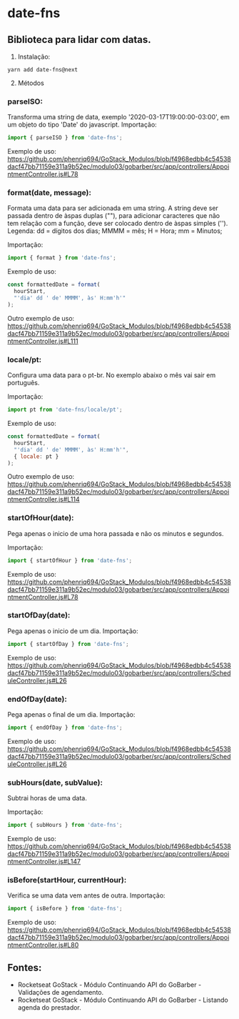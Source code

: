 # date-fns
## Biblioteca para lidar com datas. 
1. Instalação:
```
yarn add date-fns@next
```

2. Métodos
### parseISO:
Transforma uma string de data, exemplo '2020-03-17T19:00:00-03:00', em um objeto do tipo 'Date' do javascript. 
Importação:
```javascript
import { parseISO } from 'date-fns';
```
Exemplo de uso: https://github.com/phenriq694/GoStack_Modulos/blob/f4968edbb4c54538dacf47bb71159e311a9b52ec/modulo03/gobarber/src/app/controllers/AppointmentController.js#L78

### format(date, message):
Formata uma data para ser adicionada em uma string. A string deve ser passada dentro de àspas duplas (""), para adicionar caracteres que não tem relação com a função, deve ser colocado dentro de àspas simples (''). 
Legenda:
dd = dígitos dos dias;
MMMM = mês;
H = Hora;
mm = Minutos;

Importação: 
```javascript
import { format } from 'date-fns';
```
Exemplo de uso:
```javascript
const formattedDate = format(
  hourStart,
  "'dia' dd ' de' MMMM', às' H:mm'h'" 
);
``` 
Outro exemplo de uso:
https://github.com/phenriq694/GoStack_Modulos/blob/f4968edbb4c54538dacf47bb71159e311a9b52ec/modulo03/gobarber/src/app/controllers/AppointmentController.js#L111

### locale/pt:
Configura uma data para o pt-br. No exemplo abaixo o mês vai sair em português.

Importação: 
```javascript
import pt from 'date-fns/locale/pt';
```
Exemplo de uso:
```javascript
const formattedDate = format(
  hourStart,
  "'dia' dd ' de' MMMM', às' H:mm'h'",
  { locale: pt }
);
``` 
Outro exemplo de uso:
https://github.com/phenriq694/GoStack_Modulos/blob/f4968edbb4c54538dacf47bb71159e311a9b52ec/modulo03/gobarber/src/app/controllers/AppointmentController.js#L114

### startOfHour(date):
Pega apenas o inicio de uma hora passada e não os minutos e segundos.

Importação:
```javascript
import { startOfHour } from 'date-fns';
```
Exemplo de uso: https://github.com/phenriq694/GoStack_Modulos/blob/f4968edbb4c54538dacf47bb71159e311a9b52ec/modulo03/gobarber/src/app/controllers/AppointmentController.js#L78

### startOfDay(date):
Pega apenas o inicio de um dia.
Importação:
```javascript
import { startOfDay } from 'date-fns';
```
Exemplo de uso: https://github.com/phenriq694/GoStack_Modulos/blob/f4968edbb4c54538dacf47bb71159e311a9b52ec/modulo03/gobarber/src/app/controllers/ScheduleController.js#L26

### endOfDay(date):
Pega apenas o final de um dia.
Importação:
```javascript
import { endOfDay } from 'date-fns';
```
Exemplo de uso: https://github.com/phenriq694/GoStack_Modulos/blob/f4968edbb4c54538dacf47bb71159e311a9b52ec/modulo03/gobarber/src/app/controllers/ScheduleController.js#L26

### subHours(date, subValue):
Subtrai horas de uma data. 

Importação:
```javascript
import { subHours } from 'date-fns';
```
Exemplo de uso: https://github.com/phenriq694/GoStack_Modulos/blob/f4968edbb4c54538dacf47bb71159e311a9b52ec/modulo03/gobarber/src/app/controllers/AppointmentController.js#L147

### isBefore(startHour, currentHour):
Verifica se uma data vem antes de outra. 
Importação:
```javascript
import { isBefore } from 'date-fns';
```
Exemplo de uso: https://github.com/phenriq694/GoStack_Modulos/blob/f4968edbb4c54538dacf47bb71159e311a9b52ec/modulo03/gobarber/src/app/controllers/AppointmentController.js#L80


## Fontes:
- Rocketseat GoStack - Módulo Continuando API do GoBarber - Validações de agendamento.
- Rocketseat GoStack - Módulo Continuando API do GoBarber - Listando agenda do prestador.